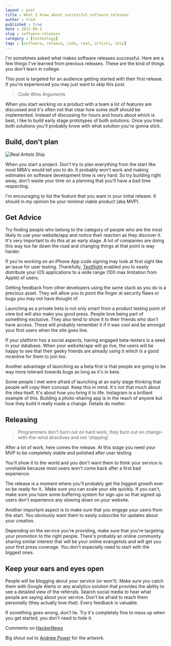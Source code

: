 ```yaml
---
layout : post
title : What I know about successful software releases
author : fred
published : true
date : 2012-08-1
slug : software-releases
category : [technology]
tags : [software, release, code, real, artists, ship]
---
```

I'm sometimes asked what makes software releases successful. Here are a few things I've learned from previous releases.  These are the kind of things you don't learn in college.

This post is targeted for an audience getting started with their first release. If you're experienced you may just want to skip this post.

> Code Wins Arguments

When you start working on a product with a team a lot of features are discussed and it's often not that clear how some stuff should be implemented. Instead of discussing for hours and hours about which is best, I like to build early stage prototypes of both solutions. Once you tried both solutions you'll probably know with what solution you're gonna stick.
 
## Build, don't plan

![Real Artists Ship](http://dribbble.s3.amazonaws.com/users/2306/screenshots/286479/attachments/10950/realartistsship-iphone.jpg)

When you start a project. Don't try to plan everything from the start like most MBA's would tell you to do. It probably won't work and making estimates on software development time is very hard. So try building right away, don't waste your time on a planning that you'll have a bad time respecting. 

I'm encouraging to list the feature that you want in your initial release. It should in my opinion be your minimal viable product (aka MVP).

## Get Advice

Try finding people who belong to the category of people who are the most likely to use your website/app and notice their reaction as they discover it. It's very important to do this at an early stage. A lot of companies are doing this way too far down the road and changing things at that point is way harder. 

If you're working on an iPhone App code signing may look at first sight like an issue for user testing. Thankfully, [Testflight](http://www.testflight.com) enabled you to easily distribute your iOS applications to a wide range (100 max limitation from Apple) of users.

Getting feedback from other developers using the same stack as you do is a precious asset. They will allow you to point the finger at security flaws or bugs you may not have thought of.

Launching as a private beta is not only smart from a product testing point of view but will also make you good press. People love being part of something exclusive. They also tend to show it to their friends who don't have access. Those will probably remember it if it was cool and be amongst your first users when the site goes live. 

If your platform has a social aspects, having engaged beta-testers is a seed in your database. When your website/app will go live, the users will be happy to see that their geeky friends are already using it which is a good incentive for them to join too. 

Another advantage of launching as a beta first is that people are going to be way more tolerant towards bugs as long as it's in beta.

Some people I met were afraid of launching at an early stage thinking that people will copy their concept. Keep this in mind. It's not that much about the idea itself. It's about how you bring it to life. Instagram is a brilliant example of this. Building a photo-sharing app is in the reach of anyone but how they build it really made a change. Details do matter.

## Releasing

> Programmers don't burn out on hard work, they burn out on change-with-the-wind directives and not 'shipping'.

After a lot of work, here comes the release. At this stage you need your MVP to be completely stable and polished after user testing.

You'll show it to the world and you don't want them to think your service is unreliable because most users won't come back after a first bad experience. 

The release is a moment where you'll probably get the biggest growth ever so be ready for it.. Make sure you can scale your site quickly. If you can't, make sure you have some buffering system for sign ups so that signed up users don't experience any slowing down on your website.

Another important aspect is to make sure that you engage your users from the start. You obviously want them to easily subscribe for updates about your creation.

Depending on the service you're providing, make sure that you're targeting your promotion to the right people. There's probably an online community sharing similar interest that will be your online evangelists and will get you your first press coverage.
You don't especially need to start with the biggest ones.

## Keep your ears and eyes open

People will be blogging about your service (or won't). Make sure you catch them with Google Alerts or any analytics solution that provides the ability to see a detailed view of the referrals.
Search social media to hear what people are saying about your service. Don't be afraid to reach them personally (they actually love that). Every feedback is valuable. 

If something goes wrong, don't lie. Try it's completely fine to mess up when you get started, you don't need to hide it.

Comments on [HackerNews](http://news.ycombinator.com/item?id=4467504)

Big shout out to [Andrew Power](http://dribbble.com/CartoonAndrew) for the artwork.
